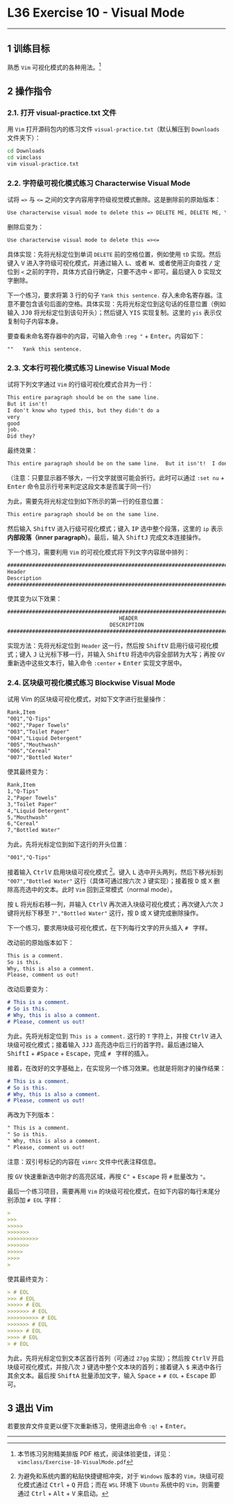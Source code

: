 # L36 Exercise 10 - Visual Mode
---

## 1 训练目标

熟悉 `Vim` 可视化模式的各种用法。[^1]



## 2 操作指令

### 2.1. 打开 visual-practice.txt 文件

用 `Vim` 打开源码包内的练习文件 `visual-practice.txt`（默认解压到 `Downloads` 文件夹下）：

```bash
cd Downloads
cd vimclass
vim visual-practice.txt
```



### 2.2. 字符级可视化模式练习 Characterwise Visual Mode

试将 `=>` 与 `<=` 之间的文字内容用字符级视觉模式删除。这是删除前的原始版本：

```markdown
Use characterwise visual mode to delete this => DELETE ME, DELETE ME, Yes!!! <=
```

删除后变为：

```markdown
Use characterwise visual mode to delete this =><=
```

具体实现：先将光标定位到单词 `DELETE` 前的空格位置，例如使用 `tD` 实现。然后键入 <kbd>V</kbd> 进入字符级可视化模式，并通过输入 <kbd>L</kbd>、或者 <kbd>W</kbd>、或者使用正向查找 <kbd>/</kbd> 定位到 `<` 之前的字符，具体方式自行确定，只要不选中 `<` 即可。最后键入 <kbd>D</kbd> 实现文字删除。

下一个练习，要求将第 3 行的句子 `Yank this sentence.` 存入未命名寄存器。注意不要包含该句后面的空格。具体实现：先将光标定位到这句话的任意位置（例如输入 <kbd>J</kbd><kbd>J</kbd><kbd>0</kbd> 将光标定位到该句开头）；然后键入 <kbd>Y</kbd><kbd>I</kbd><kbd>S</kbd> 实现复制。这里的 `yis` 表示仅复制句子内容本身。

要查看未命名寄存器中的内容，可输入命令 `:reg "` + <kbd>Enter</kbd>。内容如下：

`""   Yank this sentence.`



### 2.3. 文本行可视化模式练习 Linewise Visual Mode

试将下列文字通过 `Vim` 的行级可视化模式合并为一行：

```markdown
This entire paragraph should be on the same line.
But it isn't!
I don't know who typed this, but they didn't do a
very
good
job.
Did they?
```

最终效果：

```markdown
This entire paragraph should be on the same line.  But it isn't!  I don't know who typed this, but they didn't do a very good job.  Did they?
```

（注意：只要显示器不够大，一行文字就很可能会折行。此时可以通过 `:set nu` + <kbd>Enter</kbd> 命令显示行号来判定这段文本是否属于同一行）

为此，需要先将光标定位到如下所示的第一行的任意位置：

```markdown
This entire paragraph should be on the same line.
```

然后输入 <kbd>Shift</kbd><kbd>V</kbd> 进入行级可视化模式；键入 <kbd>I</kbd><kbd>P</kbd> 选中整个段落，这里的 `ip` 表示 **内部段落（inner paragraph）**。最后，输入 <kbd>Shift</kbd><kbd>J</kbd> 完成文本连接操作。

下一个练习，需要利用 `Vim` 的可视化模式将下列文字内容居中排列：

```markdown
##############################################################################
Header
Description
##############################################################################
```

使其变为以下效果：

```markdown
##############################################################################
                                    HEADER
                                 DESCRIPTION
##############################################################################
```

实现方法：先将光标定位到 `Header` 这一行，然后按 <kbd>Shift</kbd><kbd>V</kbd> 启用行级可视化模式；键入 <kbd>J</kbd> 让光标下移一行，并输入 <kbd>Shift</kbd><kbd>U</kbd> 将选中内容全部转为大写；再按 <kbd>G</kbd><kbd>V</kbd> 重新选中这些文本行，输入命令 `:center` + <kbd>Enter</kbd> 实现文字居中。



### 2.4. 区块级可视化模式练习 Blockwise Visual Mode

试用 Vim 的区块级可视化模式，对如下文字进行批量操作：

```markdown
Rank,Item
"001","Q-Tips"
"002","Paper Towels"
"003","Toilet Paper"
"004","Liquid Detergent"
"005","Mouthwash"
"006","Cereal"
"007","Bottled Water"
```

使其最终变为：

```markdown
Rank,Item
1,"Q-Tips"
2,"Paper Towels"
3,"Toilet Paper"
4,"Liquid Detergent"
5,"Mouthwash"
6,"Cereal"
7,"Bottled Water"
```

为此，先将光标定位到如下这行的开头位置：

```markdown
"001","Q-Tips"
```

接着输入 <kbd>Ctrl</kbd><kbd>V</kbd> 启用块级可视化模式 [^2]。键入 <kbd>L</kbd> 选中开头两列，然后下移光标到 `"007","Bottled Water"` 这行（具体可通过按六次 <kbd>J</kbd> 键实现）；接着按 <kbd>D</kbd> 或 <kbd>X</kbd> 删除高亮选中的文本。此时 `Vim` 回到正常模式（normal mode）。

按 <kbd>L</kbd> 将光标右移一列，并输入 <kbd>Ctrl</kbd><kbd>V</kbd> 再次进入块级可视化模式；再次键入六次 <kbd>J</kbd> 键将光标下移至 `7","Bottled Water"` 这行，按 <kbd>D</kbd> 或 <kbd>X</kbd> 键完成删除操作。

下一个练习，要求用块级可视化模式，在下列每行文字的开头插入 `# ` 字样。

改动前的原始版本如下：

```markdown
This is a comment.
So is this.
Why, this is also a comment.
Please, comment us out!
```

改动后要变为：

```markdown
# This is a comment.
# So is this.
# Why, this is also a comment.
# Please, comment us out!
```

为此，先将光标定位到 `This is a comment.` 这行的 `T` 字符上，并按 <kbd>Ctrl</kbd><kbd>V</kbd> 进入块级可视化模式；接着输入 <kbd>J</kbd><kbd>J</kbd><kbd>J</kbd> 高亮选中后三行的首字符。最后通过输入 <kbd>Shift</kbd><kbd>I</kbd> + <kbd>#</kbd><kbd>Space</kbd> + <kbd>Escape</kbd>，完成 `# ` 字样的插入。

接着，在改好的文字基础上，在实现另一个练习效果。也就是将刚才的操作结果：

```markdown
# This is a comment.
# So is this.
# Why, this is also a comment.
# Please, comment us out!
```

再改为下列版本：

```markdown
" This is a comment.
" So is this.
" Why, this is also a comment.
" Please, comment us out!
```

注意：双引号标记的内容在 `vimrc` 文件中代表注释信息。

按 <kbd>G</kbd><kbd>V</kbd> 快速重新选中刚才的高亮区域，再按 <kbd>C</kbd><kbd>"</kbd> + <kbd>Escape</kbd> 将 `#` 批量改为 `"`。

最后一个练习项目，需要再用 `Vim` 的块级可视化模式，在如下内容的每行末尾分别添加 `# EOL` 字样：

```markdown
>
>>>
>>>>>
>>>>>>>
>>>>>>>>>>
>>>>>>>
>>>>>
>>>>
>
```

使其最终变为：

```markdown
> # EOL
>>> # EOL
>>>>> # EOL
>>>>>>> # EOL
>>>>>>>>>> # EOL
>>>>>>> # EOL
>>>>> # EOL
>>>> # EOL
> # EOL
```

为此，先将光标定位到文本区首行首列（可通过 `27gg` 实现）；然后按 <kbd>Ctrl</kbd><kbd>V</kbd> 开启块级可视化模式，并按八次 <kbd>J</kbd> 键选中整个文本块的首列；接着键入 <kbd>$</kbd> 来选中各行其余文本。最后按 <kbd>Shift</kbd><kbd>A</kbd> 批量添加文字，输入 <kbd>Space</kbd> + `# EOL` + <kbd>Escape</kbd> 即可。



## 3 退出 Vim

若要放弃文件变更以便下次重新练习，使用退出命令 `:q!` + <kbd>Enter</kbd>。



---

[^1]: 本节练习另附精美排版 PDF 格式，阅读体验更佳，详见：`vimclass/Exercise-10-VisualMode.pdf`
[^2]: 为避免和系统内置的粘贴快捷键相冲突，对于 `Windows` 版本的 `Vim`，块级可视化模式通过 <kbd>Ctrl</kbd> + <kbd>Q</kbd> 开启；而在 `WSL` 环境下 `Ubuntu` 系统中的 `Vim`，则需要通过 <kbd>Ctrl</kbd> + <kbd>Alt</kbd> + <kbd>V</kbd> 来启动。

 
